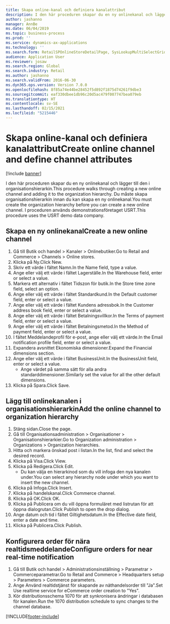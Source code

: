 ```yaml
---
title: Skapa online-kanal och definiera kanalattribut
description: I den här proceduren skapar du en ny onlinekanal och lägger till den i organisationshierarkin.
author: jashanno
manager: AnnBe
ms.date: 06/04/2019
ms.topic: business-process
ms.prod: ''
ms.service: dynamics-ax-applications
ms.technology: ''
ms.search.form: RetailSPOnlineStoreDetailPage, SysLookupMultiSelectGrid, DimensionLookup, OMHierarchyManager, HierarchyDesigner, OMNodeSelection, HierarchyPublishAndCloseForm
audience: Application User
ms.reviewer: josaw
ms.search.region: Global
ms.search.industry: Retail
ms.author: jashanno
ms.search.validFrom: 2016-06-30
ms.dyn365.ops.version: Version 7.0.0
ms.openlocfilehash: 8f85a74e44be28452f5d892f1875d74261f9dbe3
ms.sourcegitcommit: eaf330dbee1db96c20d5ac479f007747bea079eb
ms.translationtype: HT
ms.contentlocale: sv-SE
ms.lasthandoff: 02/15/2021
ms.locfileid: "5215446"
---
```

# <a name="create-online-channel-and-define-channel-attributes"></a><span data-ttu-id="f27b2-103">Skapa online-kanal och definiera kanalattribut</span><span class="sxs-lookup"><span data-stu-id="f27b2-103">Create online channel and define channel attributes</span></span>

[!include [banner](../includes/banner.md)]

<span data-ttu-id="f27b2-104">I den här proceduren skapar du en ny onlinekanal och lägger till den i organisationshierarkin.</span><span class="sxs-lookup"><span data-stu-id="f27b2-104">This procedure walks through creating a new online channel and adding it to the organization hierarchy.</span></span> <span data-ttu-id="f27b2-105">Du måste skapa organisationshierarkin innan du kan skapa en ny onlinekanal.</span><span class="sxs-lookup"><span data-stu-id="f27b2-105">You must create the organization hierarchy before you can create a new online channel.</span></span> <span data-ttu-id="f27b2-106">I proceduren används demonstrationsföretaget USRT.</span><span class="sxs-lookup"><span data-stu-id="f27b2-106">This procedure uses the USRT demo data company.</span></span>


## <a name="create-a-new-online-channel"></a><span data-ttu-id="f27b2-107">Skapa en ny onlinekanal</span><span class="sxs-lookup"><span data-stu-id="f27b2-107">Create a new online channel</span></span>
1. <span data-ttu-id="f27b2-108">Gå till Butik och handel > Kanaler > Onlinebutiker.</span><span class="sxs-lookup"><span data-stu-id="f27b2-108">Go to Retail and Commerce > Channels > Online stores.</span></span>
2. <span data-ttu-id="f27b2-109">Klicka på Ny.</span><span class="sxs-lookup"><span data-stu-id="f27b2-109">Click New.</span></span>
3. <span data-ttu-id="f27b2-110">Skriv ett värde i fältet Namn.</span><span class="sxs-lookup"><span data-stu-id="f27b2-110">In the Name field, type a value.</span></span>
4. <span data-ttu-id="f27b2-111">Ange eller välj ett värde i fältet Lagerställe.</span><span class="sxs-lookup"><span data-stu-id="f27b2-111">In the Warehouse field, enter or select a value.</span></span>
5. <span data-ttu-id="f27b2-112">Markera ett alternativ i fältet Tidszon för butik.</span><span class="sxs-lookup"><span data-stu-id="f27b2-112">In the Store time zone field, select an option.</span></span>
6. <span data-ttu-id="f27b2-113">Ange eller välj ett värde i fältet Standardkund.</span><span class="sxs-lookup"><span data-stu-id="f27b2-113">In the Default customer field, enter or select a value.</span></span>
7. <span data-ttu-id="f27b2-114">Ange eller välj ett värde i fältet Kundens adressbok.</span><span class="sxs-lookup"><span data-stu-id="f27b2-114">In the Customer address book field, enter or select a value.</span></span>
8. <span data-ttu-id="f27b2-115">Ange eller välj ett värde i fältet Betalningsvillkor.</span><span class="sxs-lookup"><span data-stu-id="f27b2-115">In the Terms of payment field, enter or select a value.</span></span>
9. <span data-ttu-id="f27b2-116">Ange eller välj ett värde i fältet Betalningsmetod.</span><span class="sxs-lookup"><span data-stu-id="f27b2-116">In the Method of payment field, enter or select a value.</span></span>
10. <span data-ttu-id="f27b2-117">I fältet Meddelandeprofil för e-post, ange eller välj ett värde.</span><span class="sxs-lookup"><span data-stu-id="f27b2-117">In the Email notification profile field, enter or select a value.</span></span>
11. <span data-ttu-id="f27b2-118">Expandera avsnittet Ekonomiska dimensioner.</span><span class="sxs-lookup"><span data-stu-id="f27b2-118">Expand the Financial dimensions section.</span></span>
12. <span data-ttu-id="f27b2-119">Ange eller välj ett värde i fältet BusinessUnit.</span><span class="sxs-lookup"><span data-stu-id="f27b2-119">In the BusinessUnit field, enter or select a value.</span></span>
    * <span data-ttu-id="f27b2-120">Ange värdet på samma sätt för alla andra standarddimensioner.</span><span class="sxs-lookup"><span data-stu-id="f27b2-120">Similarly set the value for all the other default dimensions.</span></span>  
13. <span data-ttu-id="f27b2-121">Klicka på Spara.</span><span class="sxs-lookup"><span data-stu-id="f27b2-121">Click Save.</span></span>

## <a name="add-the-online-channel-to-organization-hierarchy"></a><span data-ttu-id="f27b2-122">Lägg till onlinekanalen i organisationshierarkin</span><span class="sxs-lookup"><span data-stu-id="f27b2-122">Add the online channel to organization hierarchy</span></span>
1. <span data-ttu-id="f27b2-123">Stäng sidan.</span><span class="sxs-lookup"><span data-stu-id="f27b2-123">Close the page.</span></span>
2. <span data-ttu-id="f27b2-124">Gå till Organisationsadministration > Organisationer > Organisationshierarkier.</span><span class="sxs-lookup"><span data-stu-id="f27b2-124">Go to Organization administration > Organizations > Organization hierarchies.</span></span>
3. <span data-ttu-id="f27b2-125">Hitta och markera önskad post i listan.</span><span class="sxs-lookup"><span data-stu-id="f27b2-125">In the list, find and select the desired record.</span></span>
4. <span data-ttu-id="f27b2-126">Klicka på Visa.</span><span class="sxs-lookup"><span data-stu-id="f27b2-126">Click View.</span></span>
5. <span data-ttu-id="f27b2-127">Klicka på Redigera.</span><span class="sxs-lookup"><span data-stu-id="f27b2-127">Click Edit.</span></span>
    * <span data-ttu-id="f27b2-128">Du kan välja en hierarkinod som du vill infoga den nya kanalen under.</span><span class="sxs-lookup"><span data-stu-id="f27b2-128">You can select any hierarchy node under which you want to insert the new channel.</span></span>  
6. <span data-ttu-id="f27b2-129">Klicka på Infoga.</span><span class="sxs-lookup"><span data-stu-id="f27b2-129">Click Insert.</span></span>
7. <span data-ttu-id="f27b2-130">Klicka på handelskanal.</span><span class="sxs-lookup"><span data-stu-id="f27b2-130">Click Commerce channel.</span></span>
8. <span data-ttu-id="f27b2-131">Klicka på OK.</span><span class="sxs-lookup"><span data-stu-id="f27b2-131">Click OK.</span></span>
9. <span data-ttu-id="f27b2-132">Klicka på Publicera om du vill öppna formuläret med listrutan för att öppna dialogrutan.</span><span class="sxs-lookup"><span data-stu-id="f27b2-132">Click Publish to open the drop dialog.</span></span>
10. <span data-ttu-id="f27b2-133">Ange datum och tid i fältet Giltighetsdatum.</span><span class="sxs-lookup"><span data-stu-id="f27b2-133">In the Effective date field, enter a date and time.</span></span>
11. <span data-ttu-id="f27b2-134">Klicka på Publicera.</span><span class="sxs-lookup"><span data-stu-id="f27b2-134">Click Publish.</span></span>

## <a name="configure-orders-for-near-real-time-notification"></a><span data-ttu-id="f27b2-135">Konfigurera order för nära realtidsmeddelande</span><span class="sxs-lookup"><span data-stu-id="f27b2-135">Configure orders for near real-time notification</span></span>
1. <span data-ttu-id="f27b2-136">Gå till Butik och handel > Administrationsinställning > Parametrar > Commerceparametrar.</span><span class="sxs-lookup"><span data-stu-id="f27b2-136">Go to Retail and Commerce  > Headquarters setup > Parameters > Commerce parameters.</span></span>
2. <span data-ttu-id="f27b2-137">Ange Använd realtidstjänst för skapande av näthandelsorder till "Ja".</span><span class="sxs-lookup"><span data-stu-id="f27b2-137">Set Use realtime service for eCommerce order creation to "Yes".</span></span>
3. <span data-ttu-id="f27b2-138">Kör distributionsschema 1070 för att synkronisera ändringar i databasen för kanalen.</span><span class="sxs-lookup"><span data-stu-id="f27b2-138">Run the 1070 distribution schedule to sync changes to the channel database.</span></span> 




[!INCLUDE[footer-include](../../includes/footer-banner.md)]